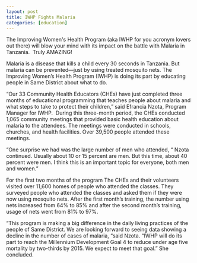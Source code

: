 ```yaml
---
layout: post
title: IWHP Fights Malaria
categories: [education]
---
```

The Improving Women's Health Program (aka IWHP for you acronym lovers out there) will blow your mind with its impact on the battle with Malaria in Tanzania.  Truly AMAZING!

Malaria is a disease that kills a child every 30 seconds in Tanzania. But malaria can be prevented—just by using treated mosquito nets. The Improving Women’s Health Program (IWHP) is doing its part by educating people in Same District about what to do.

“Our 33 Community Health Educators (CHEs) have just completed three months of educational programming that teaches people about malaria and what steps to take to protect their children,” said Efrancia Nzota, Program Manager for IWHP.  During this three-month period, the CHEs conducted 1,065 community meetings that provided basic health education about malaria to the attendees. The meetings were conducted in schools, churches, and health facilities. Over 39,500 people attended these meetings.

“One surprise we had was the large number of men who attended, “ Nzota continued. Usually about 10 or 15 percent are men. But this time, about 40 percent were men. I think this is an important topic for everyone, both men and women.”

For the first two months of the program The CHEs and their volunteers visited over 11,600 homes of people who attended the classes. They surveyed people who attended the classes and asked them if they were now using mosquito nets. After the first month’s training, the number using nets increased from 64% to 85% and after the second month’s training, usage of nets went from 81% to 97%.

“This program is making a big difference in the daily living practices of the people of Same District. We are looking forward to seeing data showing a decline in the number of cases of malaria, “said Nzota. “IWHP will do its part to reach the Millennium Development Goal 4 to reduce under age five mortality by two-thirds by 2015. We expect to meet that goal.” She concluded.
